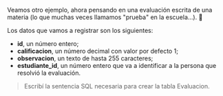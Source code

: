 Veamos otro ejemplo, ahora pensando en una evaluación escrita de una materia (lo que muchas veces llamamos "prueba" en la escuela...). :page_with_curl:

Los datos que vamos a registrar son los siguientes:

* **id**, un número entero;
* **calificacion**, un número decimal con valor por defecto 1;
* **observacion**, un texto de hasta 255 caracteres;
* **estudiante_id**, un número entero que va a identificar a la persona que resolvió la evaluación.

> Escribí la sentencia SQL necesaria para crear la tabla Evaluacion.